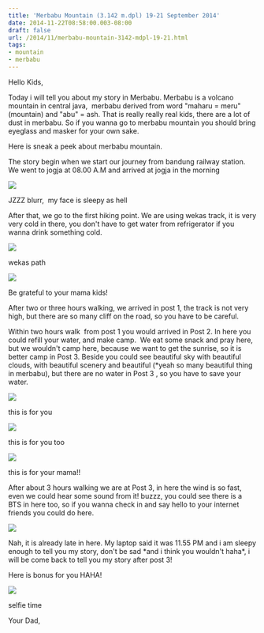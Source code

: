 ```yaml
---
title: 'Merbabu Mountain (3.142 m.dpl) 19-21 September 2014'
date: 2014-11-22T08:58:00.003-08:00
draft: false
url: /2014/11/merbabu-mountain-3142-mdpl-19-21.html
tags: 
- mountain
- merbabu
---
```


Hello Kids,  
  
Today i will tell you about my story in Merbabu. Merbabu is a volcano mountain in central java,  merbabu derived from word "maharu = meru" (mountain) and "abu" = ash. That is really really real kids, there are a lot of dust in merbabu. So if you wanna go to merbabu mountain you should bring eyeglass and masker for your own sake.  
  
Here is sneak a peek about merbabu mountain.  

  

The story begin when we start our journey from bandung railway station. We went to jogja at 08.00 A.M and arrived at jogja in the morning  

[![](http://1.bp.blogspot.com/-4q1IFMjBKnM/VHCs1FAIORI/AAAAAAAAAnA/guhYjw6jqB4/s1600/IMG_20140920_062458.jpg)](http://1.bp.blogspot.com/-4q1IFMjBKnM/VHCs1FAIORI/AAAAAAAAAnA/guhYjw6jqB4/s1600/IMG_20140920_062458.jpg)

JZZZ blurr,  my face is sleepy as hell 

After that, we go to the first hiking point. We are using wekas track, it is very very cold in there, you don't have to get water from refrigerator if you wanna drink something cold.  

  

[![](http://4.bp.blogspot.com/-BoJVgVWEP0A/VHCyCqUq-uI/AAAAAAAAAnQ/YP8ZqZORZ70/s1600/Photo%2B20-09-14%2B09.31.22.jpg)](http://4.bp.blogspot.com/-BoJVgVWEP0A/VHCyCqUq-uI/AAAAAAAAAnQ/YP8ZqZORZ70/s1600/Photo%2B20-09-14%2B09.31.22.jpg)

wekas path

[![](http://2.bp.blogspot.com/-_P3XrO-fr_I/VHCyx_mXWXI/AAAAAAAAAnY/ZvtsOaX91c4/s1600/Photo%2B20-09-14%2B11.27.39.jpg)](http://2.bp.blogspot.com/-_P3XrO-fr_I/VHCyx_mXWXI/AAAAAAAAAnY/ZvtsOaX91c4/s1600/Photo%2B20-09-14%2B11.27.39.jpg)

Be grateful to your mama kids! 

After two or three hours walking, we arrived in post 1, the track is not very high, but there are so many cliff on the road, so you have to be careful. 

  

Within two hours walk  from post 1 you would arrived in Post 2. In here you could refill your water, and make camp.  We eat some snack and pray here, but we wouldn't camp here, because we want to get the sunrise, so it is better camp in Post 3. Beside you could see beautiful sky with beautiful clouds, with beautiful scenery and beautiful (\*yeah so many beautiful thing in merbabu), but there are no water in Post 3 , so you have to save your water. 

  

[![](http://2.bp.blogspot.com/-EHd_IKo8UZs/VHC8bGffAZI/AAAAAAAAAoM/FkPu0vI6nzI/s1600/IMG_1300.JPG)](http://2.bp.blogspot.com/-EHd_IKo8UZs/VHC8bGffAZI/AAAAAAAAAoM/FkPu0vI6nzI/s1600/IMG_1300.JPG)

this is for you

  

[![](http://2.bp.blogspot.com/-zxTscKuPKKY/VHC7_rMD8VI/AAAAAAAAAn8/1THajlwFRlQ/s1600/IMG_1307.JPG)](http://2.bp.blogspot.com/-zxTscKuPKKY/VHC7_rMD8VI/AAAAAAAAAn8/1THajlwFRlQ/s1600/IMG_1307.JPG)

this is for you too

[![](http://2.bp.blogspot.com/-GdcIjm0Dnzk/VHC50pvl26I/AAAAAAAAAnw/XmYEHv79dBo/s1600/DSC_8757.JPG)](http://2.bp.blogspot.com/-GdcIjm0Dnzk/VHC50pvl26I/AAAAAAAAAnw/XmYEHv79dBo/s1600/DSC_8757.JPG)

this is for your mama!!

  
After about 3 hours walking we are at Post 3, in here the wind is so fast, even we could hear some sound from it! buzzz, you could see there is a BTS in here too, so if you wanna check in and say hello to your internet friends you could do here.  

  

[![](http://3.bp.blogspot.com/-LUUG5puqDYY/VHC_i1ny3KI/AAAAAAAAAos/tm5_7MsNB8g/s1600/20140920_172813.jpg)](http://3.bp.blogspot.com/-LUUG5puqDYY/VHC_i1ny3KI/AAAAAAAAAos/tm5_7MsNB8g/s1600/20140920_172813.jpg)

  

Nah, it is already late in here. My laptop said it was 11.55 PM and i am sleepy enough to tell you my story, don't be sad \*and i think you wouldn't haha\*, i will be come back to tell you my story after post 3!

  

Here is bonus for you HAHA!  

  

  

[![](http://2.bp.blogspot.com/-U0VUVOV3sbk/VHC-5swjVsI/AAAAAAAAAog/UPe4Y9KNiU0/s1600/IMG_20140920_164313.jpg)](http://2.bp.blogspot.com/-U0VUVOV3sbk/VHC-5swjVsI/AAAAAAAAAog/UPe4Y9KNiU0/s1600/IMG_20140920_164313.jpg)

selfie time

  

  

Your Dad,